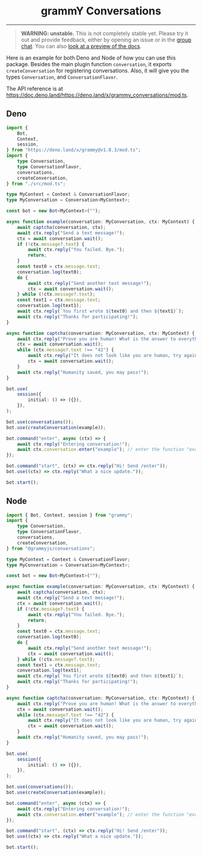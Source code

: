 # <h1 align="center">grammY Conversations</h1>

---

> **WARNING: unstable.** This is not completely stable yet. Please try it out and provide feedback, either by opening an issue or in the [group chat](https://t.me/grammyjs).
> You can also [look at a preview of the docs](https://github.com/grammyjs/website/pull/331).

Here is an example for both Deno and Node of how you can use this package. Besides the main plugin function `conversation`, it exports `createConversation` for registering conversations.
Also, it will give you the types `Conversation`, and `ConversationFlavor`.

The API reference is at <https://doc.deno.land/https://deno.land/x/grammy_conversations/mod.ts>.

## Deno

```ts
import {
    Bot,
    Context,
    session,
} from "https://deno.land/x/grammy@v1.8.3/mod.ts";
import {
    type Conversation,
    type ConversationFlavor,
    conversations,
    createConversation,
} from "./src/mod.ts";

type MyContext = Context & ConversationFlavor;
type MyConversation = Conversation<MyContext>;

const bot = new Bot<MyContext>("");

async function example(conversation: MyConversation, ctx: MyContext) {
    await captcha(conversation, ctx);
    await ctx.reply("Send a text message!");
    ctx = await conversation.wait();
    if (!ctx.message?.text) {
        await ctx.reply("You failed. Bye.");
        return;
    }
    const text0 = ctx.message.text;
    conversation.log(text0);
    do {
        await ctx.reply("Send another text message!");
        ctx = await conversation.wait();
    } while (!ctx.message?.text);
    const text1 = ctx.message.text;
    conversation.log(text1);
    await ctx.reply(`You first wrote ${text0} and then ${text1}`);
    await ctx.reply("Thanks for participating!");
}

async function captcha(conversation: MyConversation, ctx: MyContext) {
    await ctx.reply("Prove you are human! What is the answer to everything?");
    ctx = await conversation.wait();
    while (ctx.message?.text !== "42") {
        await ctx.reply("It does not look like you are human, try again!");
        ctx = await conversation.wait();
    }
    await ctx.reply("Humanity saved, you may pass!");
}

bot.use(
    session({
        initial: () => ({}),
    }),
);

bot.use(conversations());
bot.use(createConversation(example));

bot.command("enter", async (ctx) => {
    await ctx.reply("Entering conversation!");
    await ctx.conversation.enter("example"); // enter the function "example" you declared
});

bot.command("start", (ctx) => ctx.reply("Hi! Send /enter"));
bot.use((ctx) => ctx.reply("What a nice update."));

bot.start();
```

## Node

```ts
import { Bot, Context, session } from "grammy";
import {
    type Conversation,
    type ConversationFlavor,
    conversations,
    createConversation,
} from "@grammyjs/conversations";

type MyContext = Context & ConversationFlavor;
type MyConversation = Conversation<MyContext>;

const bot = new Bot<MyContext>("");

async function example(conversation: MyConversation, ctx: MyContext) {
    await captcha(conversation, ctx);
    await ctx.reply("Send a text message!");
    ctx = await conversation.wait();
    if (!ctx.message?.text) {
        await ctx.reply("You failed. Bye.");
        return;
    }
    const text0 = ctx.message.text;
    conversation.log(text0);
    do {
        await ctx.reply("Send another text message!");
        ctx = await conversation.wait();
    } while (!ctx.message?.text);
    const text1 = ctx.message.text;
    conversation.log(text1);
    await ctx.reply(`You first wrote ${text0} and then ${text1}`);
    await ctx.reply("Thanks for participating!");
}

async function captcha(conversation: MyConversation, ctx: MyContext) {
    await ctx.reply("Prove you are human! What is the answer to everything?");
    ctx = await conversation.wait();
    while (ctx.message?.text !== "42") {
        await ctx.reply("It does not look like you are human, try again!");
        ctx = await conversation.wait();
    }
    await ctx.reply("Humanity saved, you may pass!");
}

bot.use(
    session({
        initial: () => ({}),
    }),
);

bot.use(conversations());
bot.use(createConversation(example));

bot.command("enter", async (ctx) => {
    await ctx.reply("Entering conversation!");
    await ctx.conversation.enter("example"); // enter the function "example" you declared
});

bot.command("start", (ctx) => ctx.reply("Hi! Send /enter"));
bot.use((ctx) => ctx.reply("What a nice update."));

bot.start();
```
